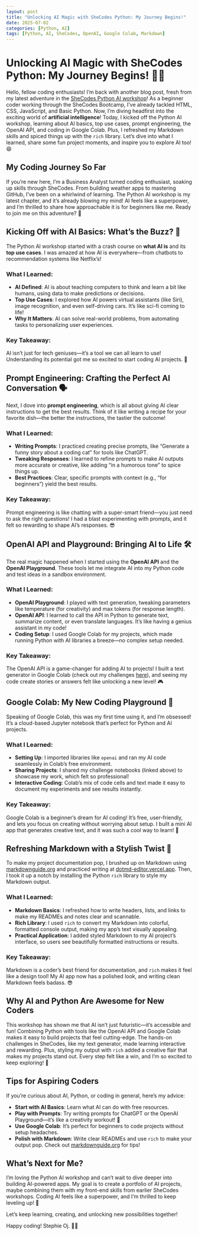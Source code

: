 ```yaml
---
layout: post
title: "Unlocking AI Magic with SheCodes Python: My Journey Begins!"
date: 2025-07-02
categories: [Python, AI]
tags: [Python, AI, SheCodes, OpenAI, Google Colab, Markdown]
---
```


# Unlocking AI Magic with SheCodes Python: My Journey Begins! 🐍🤖

Hello, fellow coding enthusiasts! I’m back with another blog post, fresh from my latest adventure in the [SheCodes Python AI workshop](https://www.shecodes.io/workshops#features)! As a beginner coder working through the SheCodes Bootcamp, I’ve already tackled HTML, CSS, JavaScript, and Basic Python. Now, I’m diving headfirst into the exciting world of **artificial intelligence**! Today, I kicked off the Python AI workshop, learning about AI basics, top use cases, prompt engineering, the OpenAI API, and coding in Google Colab. Plus, I refreshed my Markdown skills and spiced things up with the `rich` library. Let’s dive into what I learned, share some fun project moments, and inspire you to explore AI too! 😄

## My Coding Journey So Far

If you’re new here, I’m a Business Analyst turned coding enthusiast, soaking up skills through SheCodes. From building weather apps to mastering GitHub, I’ve been on a whirlwind of learning. The Python AI workshop is my latest chapter, and it’s already blowing my mind! AI feels like a superpower, and I’m thrilled to share how approachable it is for beginners like me. Ready to join me on this adventure? 🚀

## Kicking Off with AI Basics: What’s the Buzz? 🌟

The Python AI workshop started with a crash course on **what AI is** and its **top use cases**. I was amazed at how AI is everywhere—from chatbots to recommendation systems like Netflix’s!

### What I Learned:
- **AI Defined**: AI is about teaching computers to think and learn a bit like humans, using data to make predictions or decisions.
- **Top Use Cases**: I explored how AI powers virtual assistants (like Siri), image recognition, and even self-driving cars. It’s like sci-fi coming to life!
- **Why It Matters**: AI can solve real-world problems, from automating tasks to personalizing user experiences.

### Key Takeaway:
AI isn’t just for tech geniuses—it’s a tool we can all learn to use! Understanding its potential got me so excited to start coding AI projects. 🙌

## Prompt Engineering: Crafting the Perfect AI Conversation 🗣️

Next, I dove into **prompt engineering**, which is all about giving AI clear instructions to get the best results. Think of it like writing a recipe for your favorite dish—the better the instructions, the tastier the outcome!

### What I Learned:
- **Writing Prompts**: I practiced creating precise prompts, like “Generate a funny story about a coding cat” for tools like ChatGPT.
- **Tweaking Responses**: I learned to refine prompts to make AI outputs more accurate or creative, like adding “in a humorous tone” to spice things up.
- **Best Practices**: Clear, specific prompts with context (e.g., “for beginners”) yield the best results.

### Key Takeaway:
Prompt engineering is like chatting with a super-smart friend—you just need to ask the right questions! I had a blast experimenting with prompts, and it felt so rewarding to shape AI’s responses. 😎

## OpenAI API and Playground: Bringing AI to Life 🛠️

The real magic happened when I started using the **OpenAI API** and the **OpenAI Playground**. These tools let me integrate AI into my Python code and test ideas in a sandbox environment.

### What I Learned:
- **OpenAI Playground**: I played with text generation, tweaking parameters like temperature (for creativity) and max tokens (for response length).
- **OpenAI API**: I learned to call the API in Python to generate text, summarize content, or even translate languages. It’s like having a genius assistant in my code!
- **Coding Setup**: I used Google Colab for my projects, which made running Python with AI libraries a breeze—no complex setup needed.

### Key Takeaway:
The OpenAI API is a game-changer for adding AI to projects! I built a text generator in Google Colab (check out my challenges [here](https://colab.research.google.com/drive/1ssQP1HCqRbtl74-MPiacS5q1RRIcrXmR?usp=sharing)), and seeing my code create stories or answers felt like unlocking a new level! 🎮

## Google Colab: My New Coding Playground 📓

Speaking of Google Colab, this was my first time using it, and I’m obsessed! It’s a cloud-based Jupyter notebook that’s perfect for Python and AI projects.

### What I Learned:
- **Setting Up**: I imported libraries like `openai` and ran my AI code seamlessly in Colab’s free environment.
- **Sharing Projects**: I shared my challenge notebooks (linked above) to showcase my work, which felt so professional!
- **Interactive Coding**: Colab’s mix of code cells and text made it easy to document my experiments and see results instantly.

### Key Takeaway:
Google Colab is a beginner’s dream for AI coding! It’s free, user-friendly, and lets you focus on creating without worrying about setup. I built a mini AI app that generates creative text, and it was such a cool way to learn! 🌈

## Refreshing Markdown with a Stylish Twist 📝

To make my project documentation pop, I brushed up on Markdown using [markdownguide.org](https://markdownguide.org/) and practiced writing at [dotmd-editor.vercel.app](https://dotmd-editor.vercel.app/). Then, I took it up a notch by installing the Python `rich` library to style my Markdown output.

### What I Learned:
- **Markdown Basics**: I refreshed how to write headers, lists, and links to make my READMEs and notes clear and scannable.
- **Rich Library**: I used `rich` to convert my Markdown into colorful, formatted console output, making my app’s text visually appealing.
- **Practical Application**: I added styled Markdown to my AI project’s interface, so users see beautifully formatted instructions or results.

### Key Takeaway:
Markdown is a coder’s best friend for documentation, and `rich` makes it feel like a design tool! My AI app now has a polished look, and writing clean Markdown feels badass. 😎

## Why AI and Python Are Awesome for New Coders

This workshop has shown me that AI isn’t just futuristic—it’s accessible and fun! Combining Python with tools like the OpenAI API and Google Colab makes it easy to build projects that feel cutting-edge. The hands-on challenges in SheCodes, like my text generator, made learning interactive and rewarding. Plus, styling my output with `rich` added a creative flair that makes my projects stand out. Every step felt like a win, and I’m so excited to keep exploring! 🎉

## Tips for Aspiring Coders

If you’re curious about AI, Python, or coding in general, here’s my advice:
- **Start with AI Basics**: Learn what AI can do with free resources.
- **Play with Prompts**: Try writing prompts for ChatGPT or the OpenAI Playground—it’s like a creativity workout! 🧠
- **Use Google Colab**: It’s perfect for beginners to code projects without setup headaches.
- **Polish with Markdown**: Write clear READMEs and use `rich` to make your output pop. Check out [markdownguide.org](https://markdownguide.org/) for tips!

## What’s Next for Me?

I’m loving the Python AI workshop and can’t wait to dive deeper into building AI-powered apps. My goal is to create a portfolio of AI projects, maybe combining them with my front-end skills from earlier SheCodes workshops. Coding AI feels like a superpower, and I’m thrilled to keep leveling up! 🚀

Let’s keep learning, creating, and unlocking new possibilities together! 

Happy coding! Stephie Oj. 🐍💖
